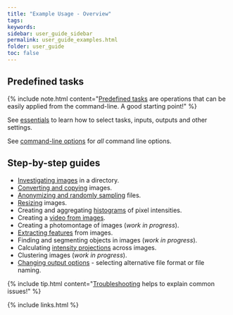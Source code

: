 ```yaml
---
title: "Example Usage - Overview"
tags:
keywords:
sidebar: user_guide_sidebar
permalink: user_guide_examples.html
folder: user_guide
toc: false
---
```


## Predefined tasks

{% include note.html content="[Predefined tasks](/user_guide_predefined_tasks.html) are operations that can be easily applied from the command-line. A good starting point!" %}

See [essentials](/user_guide.html) to learn how to select tasks, inputs, outputs and other settings.

See [command-line options](/user_guide_command_line.html) for <i>all</i> command line options.

## Step-by-step guides

- [Investigating images](/user_guide_examples_investigating_images.html) in a directory.
- [Converting and copying](/user_guide_examples_converting_copying_images.html) images.
- [Anonymizing and randomly sampling](/user_guide_examples_anonymizing_sampling.html) files.
- [Resizing](/user_guide_examples_resizing_images.html) images.
- Creating and aggregating [histograms](/user_guide_examples_histogram.html) of pixel intensities.
- Creating a [video from images](/user_guide_examples_video_from_images.html).
- Creating a photomontage of images (*work in progress*).
- [Extracting features](/user_guide_examples_extracting_image_features.html) from images.
- Finding and segmenting objects in images (*work in progress*).
- Calculating [intensity projections](/user_guide_examples_intensity_projections.html) across images.
- Clustering images (*work in progress*).
- [Changing output options](user_guide_examples_changing_output_options.html) - selecting alternative file format or file naming.

{% include tip.html content="[Troubleshooting](/user_guide_troubleshooting.html) helps to explain common issues!" %}

{% include links.html %}
